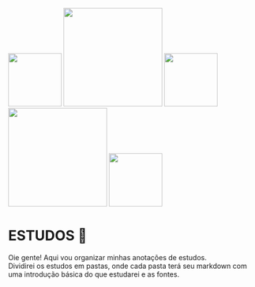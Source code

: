 <img src="https://media1.tenor.com/m/9itcDbVMOAMAAAAC/nicki-minaj-nicki.gif" width="108"/> <img src="https://64.media.tumblr.com/8e6039bc776bc1253e8308b175216473/tumblr_omsfmkglvK1vu02u2o1_500.gifv" width="200"/>  <img src="https://media1.tenor.com/m/9itcDbVMOAMAAAAC/nicki-minaj-nicki.gif" width="108"/> <img src="https://64.media.tumblr.com/8e6039bc776bc1253e8308b175216473/tumblr_omsfmkglvK1vu02u2o1_500.gifv" width="200"/> <img src="https://media1.tenor.com/m/9itcDbVMOAMAAAAC/nicki-minaj-nicki.gif" width="108"/>
# ESTUDOS 📖
Oie gente! Aqui vou organizar minhas anotações de estudos.  
Dividirei os estudos em pastas, onde cada pasta terá seu markdown com uma introdução básica do que estudarei e as fontes.
